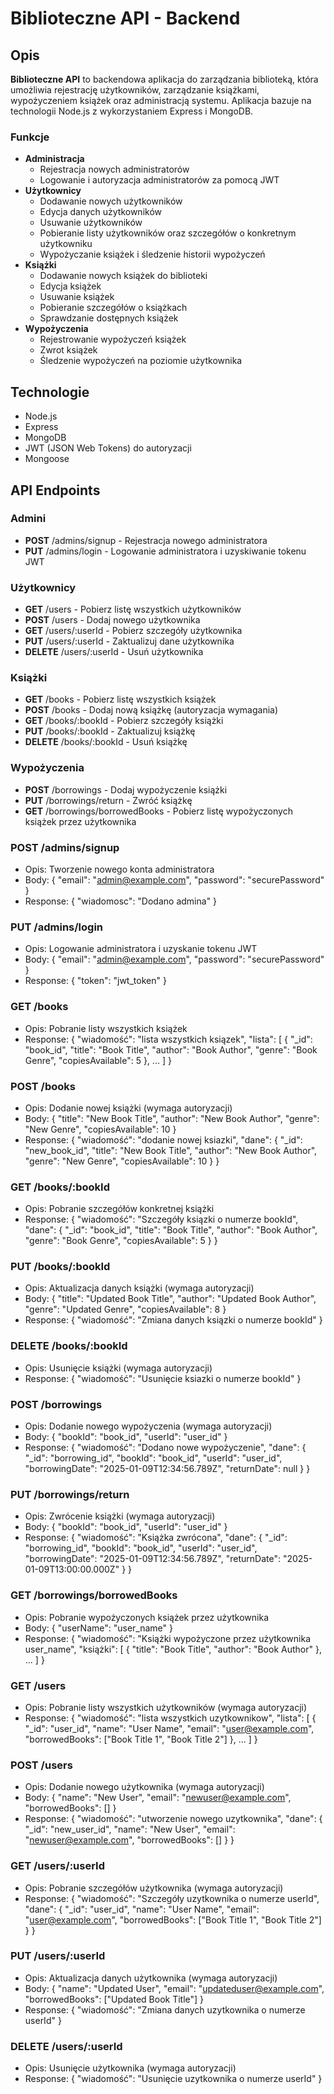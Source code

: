 # Biblioteczne API - Backend

## Opis

**Biblioteczne API** to backendowa aplikacja do zarządzania biblioteką, która umożliwia rejestrację użytkowników, zarządzanie książkami, wypożyczeniem książek oraz administracją systemu. Aplikacja bazuje na technologii Node.js z wykorzystaniem Express i MongoDB.

### Funkcje

- **Administracja**
  - Rejestracja nowych administratorów
  - Logowanie i autoryzacja administratorów za pomocą JWT
- **Użytkownicy**
  - Dodawanie nowych użytkowników
  - Edycja danych użytkowników
  - Usuwanie użytkowników
  - Pobieranie listy użytkowników oraz szczegółów o konkretnym użytkowniku
  - Wypożyczanie książek i śledzenie historii wypożyczeń
- **Książki**
  - Dodawanie nowych książek do biblioteki
  - Edycja książek
  - Usuwanie książek
  - Pobieranie szczegółów o książkach
  - Sprawdzanie dostępnych książek
- **Wypożyczenia**
  - Rejestrowanie wypożyczeń książek
  - Zwrot książek
  - Śledzenie wypożyczeń na poziomie użytkownika

## Technologie

- Node.js
- Express
- MongoDB
- JWT (JSON Web Tokens) do autoryzacji
- Mongoose

## API Endpoints

### Admini
- **POST** /admins/signup - Rejestracja nowego administratora
- **PUT** /admins/login - Logowanie administratora i uzyskiwanie tokenu JWT

### Użytkownicy
- **GET** /users - Pobierz listę wszystkich użytkowników
- **POST** /users - Dodaj nowego użytkownika
- **GET** /users/:userId - Pobierz szczegóły użytkownika
- **PUT** /users/:userId - Zaktualizuj dane użytkownika
- **DELETE** /users/:userId - Usuń użytkownika

### Książki
- **GET** /books - Pobierz listę wszystkich książek
- **POST** /books - Dodaj nową książkę (autoryzacja wymagania)
- **GET** /books/:bookId - Pobierz szczegóły książki
- **PUT** /books/:bookId - Zaktualizuj książkę
- **DELETE** /books/:bookId - Usuń książkę

### Wypożyczenia
- **POST** /borrowings - Dodaj wypożyczenie książki
- **PUT** /borrowings/return - Zwróć książkę
- **GET** /borrowings/borrowedBooks - Pobierz listę wypożyczonych książek przez użytkownika


### POST /admins/signup
- Opis: Tworzenie nowego konta administratora
- Body:
{
    "email": "admin@example.com",
    "password": "securePassword"
}
- Response:
{
    "wiadomosc": "Dodano admina"
}

### PUT /admins/login
- Opis: Logowanie administratora i uzyskanie tokenu JWT
- Body:
{
    "email": "admin@example.com",
    "password": "securePassword"
}
- Response:
{
    "token": "jwt_token"
}

### GET /books
- Opis: Pobranie listy wszystkich książek
- Response:
{
    "wiadomość": "lista wszystkich ksiązek",
    "lista": [
        {
            "_id": "book_id",
            "title": "Book Title",
            "author": "Book Author",
            "genre": "Book Genre",
            "copiesAvailable": 5
        },
        ...
    ]
}

### POST /books
- Opis: Dodanie nowej książki (wymaga autoryzacji)
- Body:
{
    "title": "New Book Title",
    "author": "New Book Author",
    "genre": "New Genre",
    "copiesAvailable": 10
}
- Response:
{
    "wiadomość": "dodanie nowej ksiazki",
    "dane": {
        "_id": "new_book_id",
        "title": "New Book Title",
        "author": "New Book Author",
        "genre": "New Genre",
        "copiesAvailable": 10
    }
}

### GET /books/:bookId
- Opis: Pobranie szczegółów konkretnej książki
- Response:
{
    "wiadomość": "Szczegóły ksiązki o numerze bookId",
    "dane": {
        "_id": "book_id",
        "title": "Book Title",
        "author": "Book Author",
        "genre": "Book Genre",
        "copiesAvailable": 5
    }
}

### PUT /books/:bookId
- Opis: Aktualizacja danych książki (wymaga autoryzacji)
- Body:
{
    "title": "Updated Book Title",
    "author": "Updated Book Author",
    "genre": "Updated Genre",
    "copiesAvailable": 8
}
- Response:
{
    "wiadomość": "Zmiana danych ksiązki o numerze bookId"
}

### DELETE /books/:bookId
- Opis: Usunięcie książki (wymaga autoryzacji)
- Response:
{
    "wiadomość": "Usunięcie ksiazki o numerze bookId"
}

### POST /borrowings
- Opis: Dodanie nowego wypożyczenia (wymaga autoryzacji)
- Body:
{
    "bookId": "book_id",
    "userId": "user_id"
}
- Response:
{
    "wiadomość": "Dodano nowe wypożyczenie",
    "dane": {
        "_id": "borrowing_id",
        "bookId": "book_id",
        "userId": "user_id",
        "borrowingDate": "2025-01-09T12:34:56.789Z",
        "returnDate": null
    }
}

### PUT /borrowings/return
- Opis: Zwrócenie książki (wymaga autoryzacji)
- Body:
{
    "bookId": "book_id",
    "userId": "user_id"
}
- Response:
{
    "wiadomość": "Książka zwrócona",
    "dane": {
        "_id": "borrowing_id",
        "bookId": "book_id",
        "userId": "user_id",
        "borrowingDate": "2025-01-09T12:34:56.789Z",
        "returnDate": "2025-01-09T13:00:00.000Z"
    }
}

### GET /borrowings/borrowedBooks
- Opis: Pobranie wypożyczonych książek przez użytkownika
- Body:
{
    "userName": "user_name"
}
- Response:
{
    "wiadomość": "Książki wypożyczone przez użytkownika user_name",
    "książki": [
        {
            "title": "Book Title",
            "author": "Book Author"
        },
        ...
    ]
}

### GET /users
- Opis: Pobranie listy wszystkich użytkowników (wymaga autoryzacji)
- Response:
{
    "wiadomość": "lista wszystkich uzytkownikow",
    "lista": [
        {
            "_id": "user_id",
            "name": "User Name",
            "email": "user@example.com",
            "borrowedBooks": ["Book Title 1", "Book Title 2"]
        },
        ...
    ]
}

### POST /users
- Opis: Dodanie nowego użytkownika (wymaga autoryzacji)
- Body:
{
    "name": "New User",
    "email": "newuser@example.com",
    "borrowedBooks": []
}
- Response:
{
    "wiadomość": "utworzenie nowego uzytkownika",
    "dane": {
        "_id": "new_user_id",
        "name": "New User",
        "email": "newuser@example.com",
        "borrowedBooks": []
    }
}

### GET /users/:userId
- Opis: Pobranie szczegółów użytkownika (wymaga autoryzacji)
- Response:
{
    "wiadomość": "Szczegóły uzytkownika o numerze userId",
    "dane": {
        "_id": "user_id",
        "name": "User Name",
        "email": "user@example.com",
        "borrowedBooks": ["Book Title 1", "Book Title 2"]
    }
}

### PUT /users/:userId
- Opis: Aktualizacja danych użytkownika (wymaga autoryzacji)
- Body:
{
    "name": "Updated User",
    "email": "updateduser@example.com",
    "borrowedBooks": ["Updated Book Title"]
}
- Response:
{
    "wiadomość": "Zmiana danych uzytkownika o numerze userId"
}

### DELETE /users/:userId
- Opis: Usunięcie użytkownika (wymaga autoryzacji)
- Response:
{
    "wiadomość": "Usunięcie uzytkownika o numerze userId"
}
